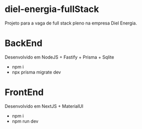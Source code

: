 # diel-energia-fullStack
Projeto para a vaga de full stack pleno na empresa Diel Energia.

# BackEnd
  Desenvolvido em NodeJS + Fastify + Prisma + Sqlite
- npm i
- npx prisma migrate dev

# FrontEnd
  Desenvolvido em NextJS + MaterialUI

- npm i
- npm run dev
